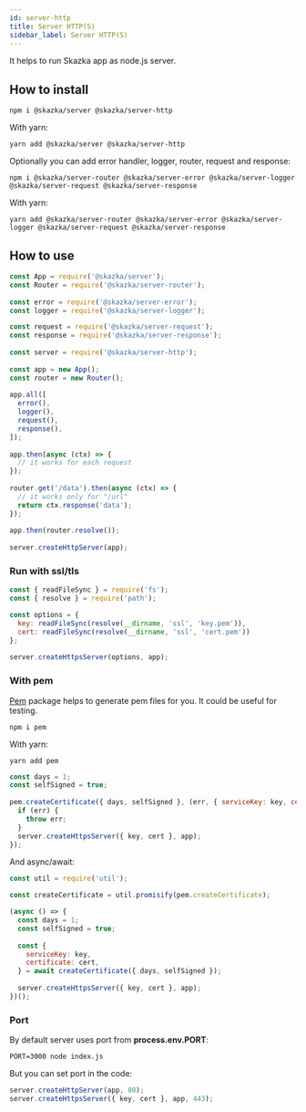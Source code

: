 ```yaml
---
id: server-http
title: Server HTTP(S)
sidebar_label: Server HTTP(S)
---
```

It helps to run Skazka app as node.js server.

## How to install

    npm i @skazka/server @skazka/server-http
    
With yarn:

    yarn add @skazka/server @skazka/server-http
    
Optionally you can add error handler, logger, router, request and response:

    npm i @skazka/server-router @skazka/server-error @skazka/server-logger @skazka/server-request @skazka/server-response
      
With yarn:

    yarn add @skazka/server-router @skazka/server-error @skazka/server-logger @skazka/server-request @skazka/server-response

## How to use

```javascript
const App = require('@skazka/server');
const Router = require('@skazka/server-router');
        
const error = require('@skazka/server-error');
const logger = require('@skazka/server-logger');

const request = require('@skazka/server-request');
const response = require('@skazka/server-response');
        
const server = require('@skazka/server-http');
        
const app = new App();
const router = new Router();
        
app.all([
  error(),
  logger(),
  request(),
  response(),
]);
    
app.then(async (ctx) => {
  // it works for each request
});
    
router.get('/data').then(async (ctx) => {
  // it works only for "/url"
  return ctx.response('data'); 
});
        
app.then(router.resolve());
        
server.createHttpServer(app);
```

### Run with ssl/tls

```javascript
const { readFileSync } = require('fs');
const { resolve } = require('path');

const options = {
  key: readFileSync(resolve(__dirname, 'ssl', 'key.pem')),
  cert: readFileSync(resolve(__dirname, 'ssl', 'cert.pem'))
};
        
server.createHttpsServer(options, app);
```

### With pem

[Pem](https://www.npmjs.com/package/pem) package helps to generate pem files for you.
It could be useful for testing.

    npm i pem
 
With yarn:

    yarn add pem

```javascript
const days = 1;
const selfSigned = true;
    
pem.createCertificate({ days, selfSigned }, (err, { serviceKey: key, certificate: cert }) => {
  if (err) {
    throw err;
  }
  server.createHttpsServer({ key, cert }, app);
});
```

And async/await:

```javascript
const util = require('util');

const createCertificate = util.promisify(pem.createCertificate);

(async () => {
  const days = 1;
  const selfSigned = true;
  
  const { 
    serviceKey: key, 
    certificate: cert,
  } = await createCertificate({ days, selfSigned });
  
  server.createHttpsServer({ key, cert }, app);
})();
```

### Port

By default server uses port from **process.env.PORT**:

    PORT=3000 node index.js

But you can set port in the code:

```javascript
server.createHttpServer(app, 80);
server.createHttpsServer({ key, cert }, app, 443);
```
